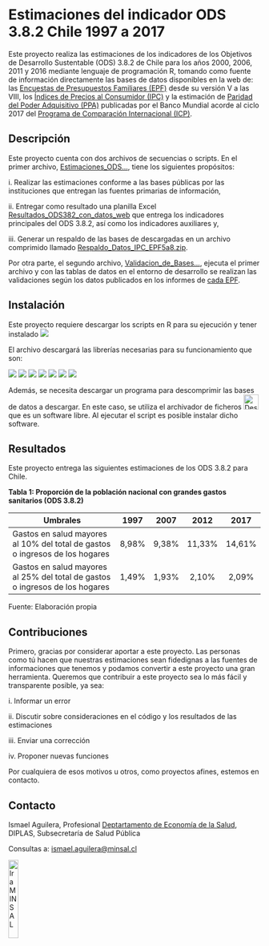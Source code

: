 # Estimaciones del indicador ODS 3.8.2 Chile 1997 a 2017

Este proyecto realiza las estimaciones de los indicadores de los Objetivos de Desarrollo Sustentable (ODS) 3.8.2 de Chile para los años 2000, 2006, 2011 y 2016 mediante lenguaje de programación R, tomando como fuente de información directamente las bases de datos disponibles en la web de: las [Encuestas de Presupuestos Familiares (EPF)](https://www.ine.gob.cl/estadisticas/sociales/ingresos-y-gastos/encuesta-de-presupuestos-familiares) desde su versión V a las VIII, los [Índices de Precios al Consumidor (IPC)](https://www.ine.gob.cl/estadisticas/economia/indices-de-precio-e-inflacion/indice-de-precios-al-consumidor) y la estimación de [Paridad del Poder Adquisitivo (PPA)](https://data.worldbank.org/indicator/PA.NUS.PRVT.PP?locations=CL) publicadas por el Banco Mundial acorde al ciclo 2017 del [Programa de Comparación Internacional (ICP)](https://www.worldbank.org/en/programs/icp).

## Descripción

Este proyecto cuenta con dos archivos de secuencias o scripts. En el primer archivo, [Estimaciones_ODS...](Estimaciones_ODS_382_via_EPFs_IPC_WB.R), tiene los siguientes propósitos:

i.  Realizar las estimaciones conforme a las bases públicas por las instituciones que entregan las fuentes primarias de información,

ii. Entregar como resultado una planilla Excel [Resultados_ODS382_con_datos_web](Resultados_ODS382_con_datos_web.xlsx) que entrega los indicadores principales del ODS 3.8.2, así como los indicadores auxiliares y,

iii. Generar un respaldo de las bases de descargadas en un archivo comprimido llamado [Respaldo_Datos_IPC_EPF5a8.zip](Respaldo_Datos382_IPC_EPF5a8.zip).

Por otra parte, el segundo archivo, [Validacion_de_Bases...](Validacion_de_Bases_y_Estimaciones_con_resultados_EPFs.R), ejecuta el primer archivo y con las tablas de datos en el entorno de desarrollo se realizan las validaciones según los datos publicados en los informes de [cada EPF](https://www.ine.gob.cl/estadisticas/sociales/ingresos-y-gastos/encuesta-de-presupuestos-familiares).

## Instalación

Este proyecto requiere descargar los scripts en R para su ejecución y tener instalado ![](https://img.shields.io/badge/R>%3D-4.2.0-blue.svg)

El archivo descargará las librerías necesarias para su funcionamiento que son:

![](https://img.shields.io/badge/data.table-1.14.2-blue) ![](https://img.shields.io/badge/scales-1.2.0-blue) ![](https://img.shields.io/badge/readxl-1.4.0-blue) ![](https://img.shields.io/badge/writexl-1.4.0-blue) ![](https://img.shields.io/badge/laeken-0.5.2-blue) ![](https://img.shields.io/badge/jsonlite-1.8.0-blue) ![](https://img.shields.io/badge/installr-0.23.4-blue)

Además, se necesita descargar un programa para descomprimir las bases de datos a descargar. En este caso, se utiliza el archivador de ficheros <a href="https://7-zip.org/download.html"><img src="https://7-zip.org/7ziplogo.png" title="Descargar 7zip" width="30"></a> que es un software libre. Al ejecutar el script es posible instalar dicho software.

## Resultados

Este proyecto entrega las siguientes estimaciones de los ODS 3.8.2 para Chile.

**Tabla 1: Proporción de la población nacional con grandes gastos sanitarios (ODS 3.8.2)**

| Umbrales                                                                     | 1997  | 2007  |  2012  |  2017  |
|------------------------------------------------------------------------------|:-----:|:-----:|:------:|:------:|
| Gastos en salud mayores al 10% del total de gastos o ingresos de los hogares | 8,98% | 9,38% | 11,33% | 14,61% |
| Gastos en salud mayores al 25% del total de gastos o ingresos de los hogares | 1,49% | 1,93% | 2,10%  | 2,09%  |

Fuente: Elaboración propia

## Contribuciones

Primero, gracias por considerar aportar a este proyecto. Las personas como tú hacen que nuestras estimaciones sean fidedignas a las fuentes de informaciones que tenemos y podamos convertir a este proyecto una gran herramienta. Queremos que contribuir a este proyecto sea lo más fácil y transparente posible, ya sea:

i.  Informar un error

ii. Discutir sobre consideraciones en el código y los resultados de las estimaciones

iii. Enviar una corrección

iv. Proponer nuevas funciones

Por cualquiera de esos motivos u otros, como proyectos afines, estemos en contacto.

## Contacto

Ismael Aguilera, Profesional [Deptartamento de Economía de la Salud](http://desal.minsal.cl/), DIPLAS, Subsecretaría de Salud Pública

Consultas a: [ismael.aguilera\@minsal.cl](mailto:ismael.aguilera@minsal.cl)

<a href="https://www.minsal.cl/"><img src="https://i0.wp.com/diplas.minsal.cl/wp-content/uploads/2018/11/logo-minsal.png?ssl=1" title="Ir a MINSAL" width="20%"></a>


